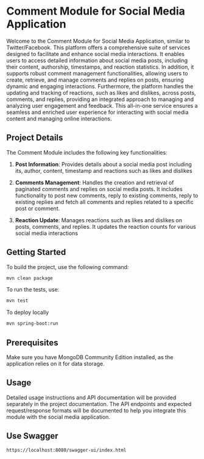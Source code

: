 # Comment Module for Social Media Application

Welcome to the Comment Module for Social Media Application, similar to Twitter/Facebook. This platform offers a comprehensive suite of services designed to facilitate and enhance social media interactions. It enables users to access detailed information about social media posts, including their content, authorship, timestamps, and reaction statistics. In addition, it supports robust comment management functionalities, allowing users to create, retrieve, and manage comments and replies on posts, ensuring dynamic and engaging interactions. Furthermore, the platform handles the updating and tracking of reactions, such as likes and dislikes, across posts, comments, and replies, providing an integrated approach to managing and analyzing user engagement and feedback. This all-in-one service ensures a seamless and enriched user experience for interacting with social media content and managing online interactions.
## Project Details

The Comment Module includes the following key functionalities:

1. **Post Information**: Provides details about a social media post including its, author, content, timestamp and reactions such as likes and dislikes

2. **Comments Management**: Handles the creation and retrieval of paginated comments and replies on social media posts. It includes functionality to post new comments, reply to existing comments, reply to existing replies and fetch all comments and replies related to a specific post or comment.

3. **Reaction Update**: Manages reactions such as likes and dislikes on posts, comments, and replies. It updates the reaction counts for various social media interactions

## Getting Started

To build the project, use the following command:

```bash
mvn clean package
```

To run the tests, use:

```bash
mvn test
```

To deploy locally

```bash
mvn spring-boot:run
```


## Prerequisites
Make sure you have MongoDB Community Edition installed, as the application relies on it for data storage.

## Usage
Detailed usage instructions and API documentation will be provided separately in the project documentation. The API endpoints and expected request/response formats will be documented to help you integrate this module with the social media application.

## Use Swagger
```agsl
https://localhost:8080/swagger-ui/index.html
```